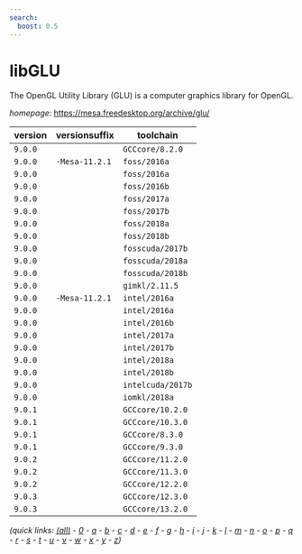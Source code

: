 ```yaml
---
search:
  boost: 0.5
---
```

# libGLU

The OpenGL Utility Library (GLU) is a computer graphics library for OpenGL.

*homepage*: <https://mesa.freedesktop.org/archive/glu/>

version | versionsuffix | toolchain
--------|---------------|----------
``9.0.0`` |  | ``GCCcore/8.2.0``
``9.0.0`` | ``-Mesa-11.2.1`` | ``foss/2016a``
``9.0.0`` |  | ``foss/2016a``
``9.0.0`` |  | ``foss/2016b``
``9.0.0`` |  | ``foss/2017a``
``9.0.0`` |  | ``foss/2017b``
``9.0.0`` |  | ``foss/2018a``
``9.0.0`` |  | ``foss/2018b``
``9.0.0`` |  | ``fosscuda/2017b``
``9.0.0`` |  | ``fosscuda/2018a``
``9.0.0`` |  | ``fosscuda/2018b``
``9.0.0`` |  | ``gimkl/2.11.5``
``9.0.0`` | ``-Mesa-11.2.1`` | ``intel/2016a``
``9.0.0`` |  | ``intel/2016a``
``9.0.0`` |  | ``intel/2016b``
``9.0.0`` |  | ``intel/2017a``
``9.0.0`` |  | ``intel/2017b``
``9.0.0`` |  | ``intel/2018a``
``9.0.0`` |  | ``intel/2018b``
``9.0.0`` |  | ``intelcuda/2017b``
``9.0.0`` |  | ``iomkl/2018a``
``9.0.1`` |  | ``GCCcore/10.2.0``
``9.0.1`` |  | ``GCCcore/10.3.0``
``9.0.1`` |  | ``GCCcore/8.3.0``
``9.0.1`` |  | ``GCCcore/9.3.0``
``9.0.2`` |  | ``GCCcore/11.2.0``
``9.0.2`` |  | ``GCCcore/11.3.0``
``9.0.2`` |  | ``GCCcore/12.2.0``
``9.0.3`` |  | ``GCCcore/12.3.0``
``9.0.3`` |  | ``GCCcore/13.2.0``


*(quick links: [(all)](../index.md) - [0](../0/index.md) - [a](../a/index.md) - [b](../b/index.md) - [c](../c/index.md) - [d](../d/index.md) - [e](../e/index.md) - [f](../f/index.md) - [g](../g/index.md) - [h](../h/index.md) - [i](../i/index.md) - [j](../j/index.md) - [k](../k/index.md) - [l](../l/index.md) - [m](../m/index.md) - [n](../n/index.md) - [o](../o/index.md) - [p](../p/index.md) - [q](../q/index.md) - [r](../r/index.md) - [s](../s/index.md) - [t](../t/index.md) - [u](../u/index.md) - [v](../v/index.md) - [w](../w/index.md) - [x](../x/index.md) - [y](../y/index.md) - [z](../z/index.md))*

